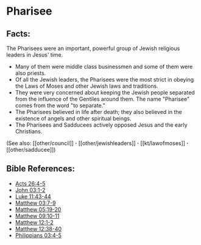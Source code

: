 # Pharisee #

## Facts: ##

The Pharisees were an important, powerful group of Jewish religious leaders in Jesus' time.

* Many of them were middle class businessmen and some of them were also priests.
* Of all the Jewish leaders, the Pharisees were the most strict in obeying the Laws of Moses and other Jewish laws and traditions.
* They were very concerned about keeping the Jewish people separated from the influence of the Gentiles around them. The name "Pharisee" comes from the word "to separate."
* The Pharisees believed in life after death; they also believed in the existence of angels and other spiritual beings.
* The Pharisees and Sadducees actively opposed Jesus and the early Christians.

(See also: [[other/council]] **·** [[other/jewishleaders]] **·** [[kt/lawofmoses]] **·** [[other/sadducee]])

## Bible References: ##

* [Acts 26:4-5](en/tn/act/help/26/04)
* [John 03:1-2](en/tn/jhn/help/03/01)
* [Luke 11:43-44](en/tn/luk/help/11/43)
* [Matthew 03:7-9](en/tn/mat/help/03/07)
* [Matthew 05:19-20](en/tn/mat/help/05/19)
* [Matthew 09:10-11](en/tn/mat/help/09/10)
* [Matthew 12:1-2](en/tn/mat/help/12/01)
* [Matthew 12:38-40](en/tn/mat/help/12/38)
* [Philippians 03:4-5](en/tn/php/help/03/04)